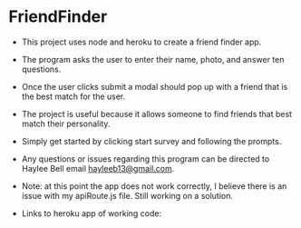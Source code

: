 # FriendFinder

* This project uses node and heroku to create a friend finder app.
* The program asks the user to enter their name, photo, and answer ten questions.
* Once the user clicks submit a modal should pop up with a friend that is the best match for the user.
* The project is useful because it allows someone to find friends that best match their personality. 
* Simply get started by clicking start survey and following the prompts.
* Any questions or issues regarding this program can be directed to Haylee Bell email hayleeb13@gmail.com.
* Note: at this point the app does not work correctly, I believe there is an issue with my apiRoute.js file. Still working on a solution.

* Links to heroku app of working code:
